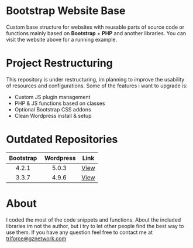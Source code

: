 # Bootstrap Website Base

Custom base structure for websites with reusable parts of source code or functions mainly based on **Bootstrap** + **PHP** and another libraries. You can visit the website above for a running example.

# Project Restructuring

This repository is under restructuring, im planning to improve the usability of resources and configurations. Some of the features i want to upgrade is:

- Custom JS plugin management
- PHP & JS functions based on classes
- Optional Bootstrap CSS addons
- Clean Wordpress install & setup

# Outdated Repositories
Bootstrap | Wordpress | Link
:-----: | :-----: | :-----:
4.2.1 | 5.0.3 | [View](https://github.com/TriForceX/WebsiteBase/tree/bs-4.2.1-outdated)
3.3.7 | 4.9.6 | [View](https://github.com/TriForceX/WebsiteBase/tree/bs-3.3.7-outdated)

# About
I coded the most of the code snippets and functions. About the included libraries im not the author, but i try to let other people find the best way to use them. If you have any question feel free to contact me at triforce@gznetwork.com
